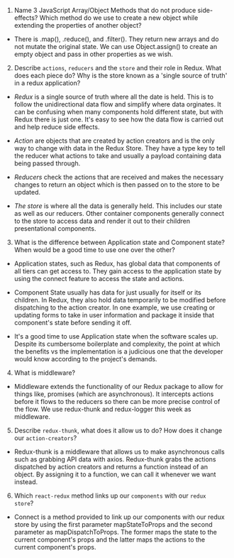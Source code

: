 1. Name 3 JavaScript Array/Object Methods that do not produce side-effects? Which method do we use to create a new object while extending the properties of another object?

- There is .map(), .reduce(), and .filter(). They return new arrays and do not mutate the original state. We can use Object.assign() to create an empty object and pass in other properties as we wish.

2. Describe `actions`, `reducers` and the `store` and their role in Redux. What does each piece do? Why is the store known as a 'single source of truth' in a redux application?

- *Redux* is a single source of truth where all the date is held. This is to follow the unidirectional data flow and simplify where data orginates. It can be confusing when many components hold different state, but with Redux there is just one. It's easy to see how the data flow is carried out and help reduce side effects.

- *Action* are objects that are created by action creators and is the only way to change with data in the Redux Store. They have a type key to tell the reducer what actions to take and usually a payload containing data being passed through.

- *Reducers* check the actions that are received and makes the necessary changes to return an object which is then passed on to the store to be updated.

- *The store* is where all the data is generally held. This includes our state as well as our reducers. Other container components generally connect to the store to access data and render it out to their children presentational components.

3. What is the difference between Application state and Component state? When would be a good time to use one over the other?

- Application states, such as Redux, has global data that components of all tiers can get access to. They gain access to the application state by using the connect feature to access the state and actions.

- Component State usually has data for just usually for itself or its children. In Redux, they also hold data temporarily to be modified before dispatching to the action creator. In one example, we use creating or updating forms to take in user information and package it inside that component's state before sending it off.

- It's a good time to use Application state when the software scales up. Despite its cumbersome boilerplate and complexity, the point at which the benefits vs the implementation is a judicious one that the developer would know according to the project's demands.

4. What is middleware?

- Middleware extends the functionality of our Redux package to allow for things like, promises (which are asynchronous). It intercepts actions before it flows to the reducers so there can be more precise control of the flow. We use redux-thunk and redux-logger this week as middleware.

5. Describe `redux-thunk`, what does it allow us to do? How does it change our `action-creators`?

- Redux-thunk is a middleware that allows us to make asynchronous calls such as grabbing API data with axios. Redux-thunk grabs the actions dispatched by action creators and returns a function instead of an object. By assigning it to a function, we can call it whenever we want instead.

6. Which `react-redux` method links up our `components` with our `redux store`?

- Connect is a method provided to link up our components with our redux store by using the first parameter mapStateToProps and the second parameter as mapDispatchToProps. The former maps the state to the current component's props and the latter maps the actions to the current component's props.